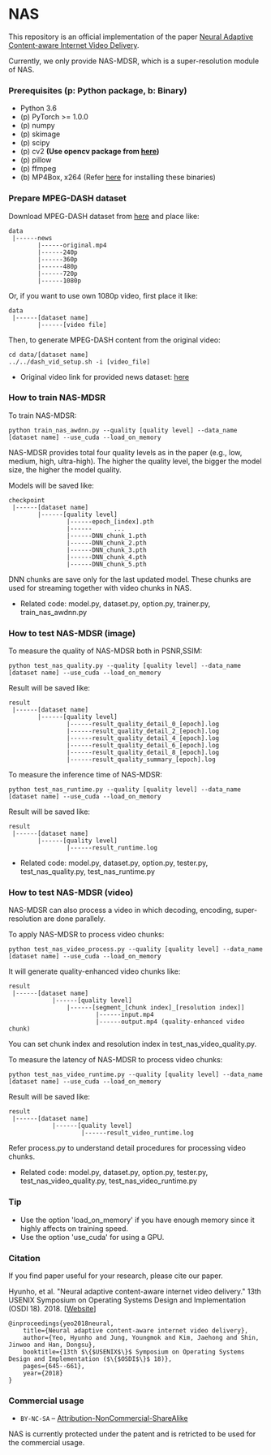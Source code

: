 # NAS
This repository is an official implementation of the paper [Neural Adaptive Content-aware Internet Video Delivery](https://ina.kaist.ac.kr/~nas).

Currently, we only provide NAS-MDSR, which is a super-resolution module of NAS.

### Prerequisites (p: Python package, b: Binary)

* Python 3.6
* (p) PyTorch >= 1.0.0
* (p) numpy
* (p) skimage
* (p) scipy
* (p) cv2 **(Use opencv package from [here](https://anaconda.org/conda-forge/opencv))**
* (p) pillow
* (p) ffmpeg
* (b) MP4Box, x264 (Refer [here](https://bitmovin.com/mp4box-dash-content-generation-x264/) for installing these binaries)

### Prepare MPEG-DASH dataset 

Download MPEG-DASH dataset from [here](https://www.dropbox.com/sh/tmfvbikh3gad7qy/AAAeptwDpHHg9FkVGaNAMV34a?dl=0) and place like:
```
data
 |------news
        |------original.mp4
        |------240p
        |------360p
        |------480p
        |------720p
        |------1080p
```

Or, if you want to use own 1080p video, first place it like:
```
data
 |------[dataset name]
        |------[video file]
```

Then, to generate MPEG-DASH content from the original video:
```
cd data/[dataset name]
../../dash_vid_setup.sh -i [video_file]
```

* Original video link for provided news dataset: [here](https://www.youtube.com/watch?v=4AtOU0dDXv8)

### How to train NAS-MDSR

To train NAS-MDSR: 
```
python train_nas_awdnn.py --quality [quality level] --data_name [dataset name] --use_cuda --load_on_memory
```
NAS-MDSR provides total four quality levels as in the paper (e.g., low, medium, high, ultra-high).
The higher the quality level, the bigger the model size, the higher the model quality.

Models will be saved like:
```
checkpoint
 |------[dataset name]
        |------[quality level]
                |------epoch_[index].pth
                |------      ...
                |------DNN_chunk_1.pth
                |------DNN_chunk_2.pth
                |------DNN_chunk_3.pth
                |------DNN_chunk_4.pth
                |------DNN_chunk_5.pth
```
DNN chunks are save only for the last updated model.
These chunks are used for streaming together with video chunks in NAS.

* Related code: model.py, dataset.py, option.py, trainer.py, train_nas_awdnn.py

### How to test NAS-MDSR (image)

To measure the quality of NAS-MDSR both in PSNR,SSIM:
```
python test_nas_quality.py --quality [quality level] --data_name [dataset name] --use_cuda --load_on_memory
```
Result will be saved like:
```
result
 |------[dataset name]
        |------[quality level]
                |------result_quality_detail_0_[epoch].log
                |------result_quality_detail_2_[epoch].log
                |------result_quality_detail_4_[epoch].log
                |------result_quality_detail_6_[epoch].log
                |------result_quality_detail_8_[epoch].log
                |------result_quality_summary_[epoch].log
```

To measure the inference time of NAS-MDSR:
```
python test_nas_runtime.py --quality [quality level] --data_name [dataset name] --use_cuda --load_on_memory
```
Result will be saved like:
```
result
 |------[dataset name]
        |------[quality level]
                |------result_runtime.log
```

* Related code: model.py, dataset.py, option.py, tester.py, test_nas_quality.py, test_nas_runtime.py

### How to test NAS-MDSR (video)

NAS-MDSR can also process a video in which decoding, encoding, super-resolution are done parallely.

To apply NAS-MDSR to process video chunks:
```
python test_nas_video_process.py --quality [quality level] --data_name [dataset name] --use_cuda --load_on_memory
```
It will generate quality-enhanced video chunks like:
```
result
 |------[dataset name]
            |------[quality level]
                |------[segment_[chunk index]_[resolution index]]
                        |------input.mp4
                        |------output.mp4 (quality-enhanced video chunk)
```
You can set chunk index and resolution index in test_nas_video_quality.py.

To measure the latency of NAS-MDSR to process video chunks:
```
python test_nas_video_runtime.py --quality [quality level] --data_name [dataset name] --use_cuda --load_on_memory
```
Result will be saved like:
```
result
 |------[dataset name]
            |------[quality level]
                    |------result_video_runtime.log
```
Refer process.py to understand detail procedures for processing video chunks.

* Related code: model.py, dataset.py, option.py, tester.py, test_nas_video_quality.py, test_nas_video_runtime.py

### Tip 

* Use the option 'load_on_memory' if you have enough memory since it highly affects on training speed.
* Use the option 'use_cuda' for using a GPU.

### Citation

If you find paper useful for your research, please cite our paper.

Hyunho, et al. "Neural adaptive content-aware internet video delivery." 13th USENIX Symposium on Operating Systems Design and Implementation (OSDI 18). 2018. [[Website](http://ina.kaist.ac.kr/~nas/)] 
```
@inproceedings{yeo2018neural,
    title={Neural adaptive content-aware internet video delivery},
    author={Yeo, Hyunho and Jung, Youngmok and Kim, Jaehong and Shin, Jinwoo and Han, Dongsu},
    booktitle={13th $\{$USENIX$\}$ Symposium on Operating Systems Design and Implementation ($\{$OSDI$\}$ 18)},
    pages={645--661},
    year={2018}
}
```

### Commercial usage

* `BY-NC-SA` – [Attribution-NonCommercial-ShareAlike](https://github.com/idleberg/Creative-Commons-Markdown/blob/master/4.0/by-nc-sa.markdown)

NAS is currently protected under the patent and is retricted to be used for the commercial usage.
